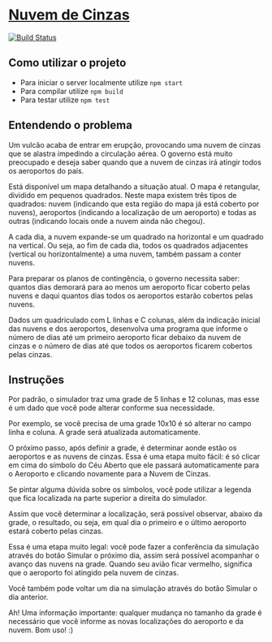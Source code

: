 # [Nuvem de Cinzas](https://morais90.github.io/cloud-of-ashes/)
[![Build Status](https://travis-ci.org/morais90/cloud-of-ashes.svg?branch=master)](https://travis-ci.org/morais90/cloud-of-ashes)

## Como utilizar o projeto
- Para iniciar o server localmente utilize `npm start`
- Para compilar utilize `npm build`
- Para testar utilize `npm test`

## Entendendo o problema
Um vulcão acaba de entrar em erupção, provocando uma nuvem de cinzas que se alastra impedindo a circulação aérea. O governo está muito preocupado e deseja saber quando que a nuvem de cinzas irá atingir todos os aeroportos do país.

Está disponível um mapa detalhando a situação atual. O mapa é retangular, dividido em pequenos quadrados. Neste mapa existem três tipos de quadrados: nuvem (indicando que esta região do mapa já está coberto por nuvens), aeroportos (indicando a localização de um aeroporto) e todas as outras (indicando locais onde a nuvem ainda não chegou).

A cada dia, a nuvem expande-se um quadrado na horizontal e um quadrado na vertical. Ou seja, ao fim de cada dia, todos os quadrados adjacentes (vertical ou horizontalmente) a uma nuvem, também passam a conter nuvens.

Para preparar os planos de contingência, o governo necessita saber: quantos dias demorará para ao menos um aeroporto ficar coberto pelas nuvens e daqui quantos dias todos os aeroportos estarão cobertos pelas nuvens.

Dados um quadriculado com L linhas e C colunas, além da indicação inicial das nuvens e dos aeroportos, desenvolva uma programa que informe o número de dias até um primeiro aeroporto ficar debaixo da nuvem de cinzas e o número de dias até que todos os aeroportos ficarem cobertos pelas cinzas.

## Instruções
Por padrão, o simulador traz uma grade de 5 linhas e 12 colunas, mas esse é um dado que você pode alterar conforme sua necessidade.

Por exemplo, se você precisa de uma grade 10x10 é só alterar no campo linha e coluna. A grade será atualizada automaticamente.

O próximo passo, após definir a grade, é determinar aonde estão os aeroportos e as nuvens de cinzas. Essa é uma etapa muito fácil: é só clicar em cima do símbolo do Céu Aberto que ele passará automaticamente para o Aeroporto e clicando novamente para a Nuvem de Cinzas.

Se pintar alguma dúvida sobre os símbolos, você pode utilizar a legenda que fica localizada na parte superior a direita do simulador.

Assim que você determinar a localização, será possível observar, abaixo da grade, o resultado, ou seja, em qual dia o primeiro e o último aeroporto estará coberto pelas cinzas.

Essa é uma etapa muito legal: você pode fazer a conferência da simulação através do botão Simular o próximo dia, assim será possível acompanhar o avanço das nuvens na grade. Quando seu avião ficar vermelho, significa que o aeroporto foi atingido pela nuvem de cinzas.

Você também pode voltar um dia na simulação através do botão Simular o dia anterior.

Ah! Uma informação importante: qualquer mudança no tamanho da grade é necessário que você informe as novas localizações do aeroporto e da nuvem. Bom uso! :)


